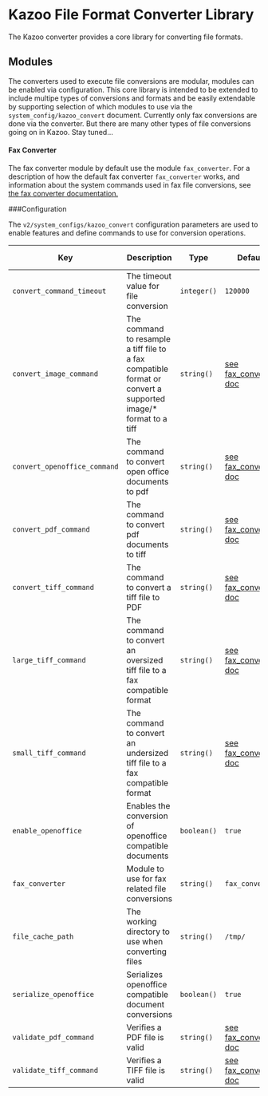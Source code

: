 # Kazoo File Format Converter Library

The Kazoo converter provides a core library for converting file formats.

## Modules

The converters used to execute file conversions are modular, modules can be enabled via configuration. This core library is intended to be extended to include multipe types of conversions and formats and be easily extendable by supporting selection of which modules to use via the `system_config/kazoo_convert` document. Currently only fax conversions are done via the converter. But there are many other types of file conversions going on in Kazoo. Stay tuned...

#### Fax Converter

The fax converter module by default use the module `fax_converter`. For a description of how the default fax converter `fax_converter` works, and information about the system commands used in fax file conversions, see [the fax converter documentation.](fax_converter.md)

###Configuration

The `v2/system_configs/kazoo_convert` configuration parameters are used to enable features and define commands to use for conversion operations.

Key | Description | Type | Default | Required | Support Level
--- | ----------- | ---- | ------- | -------- | -------------
`convert_command_timeout` | The timeout value for file conversion | `integer()` | `120000` | `false` |
`convert_image_command` | The command to resample a tiff file to a fax compatible format or convert a supported image/* format to a tiff | `string()` | [see fax_converter doc](fax_converter.md) | `false` |
`convert_openoffice_command` | The command to convert open office documents to pdf | `string()` | [see fax_converter doc](fax_converter.md) | `false` |
`convert_pdf_command` | The command to convert pdf documents to tiff | `string()` | [see fax_converter doc](fax_converter.md) | `false` |
`convert_tiff_command` | The command to convert a tiff file to PDF | `string()` | [see fax_converter doc](fax_converter.md) | `false` |
`large_tiff_command` | The command to convert an oversized tiff file to a fax compatible format | `string()` | [see fax_converter doc](fax_converter.md) | `false` |
`small_tiff_command` | The command to convert an undersized tiff file to a fax compatible format | `string()` | [see fax_converter doc](fax_converter.md) | `false` |
`enable_openoffice` | Enables the conversion of openoffice compatible documents | `boolean()` | `true` | `false` |
`fax_converter` | Module to use for fax related file conversions | `string()` | `fax_converter` | `false` |
`file_cache_path` | The working directory to use when converting files | `string()` | `/tmp/` | `false` |
`serialize_openoffice` | Serializes openoffice compatible document conversions | `boolean()` | `true` | `false` |
`validate_pdf_command` | Verifies a PDF file is valid | `string()` | [see fax_converter doc](fax_converter.md) | `false` |
`validate_tiff_command` | Verifies a TIFF file is valid | `string()` | [see fax_converter doc](fax_converter.md) | `false` |

